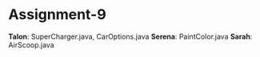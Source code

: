 # Assignment-9

**Talon**: SuperCharger.java, CarOptions.java
**Serena**: PaintColor.java
**Sarah**: AirScoop.java

